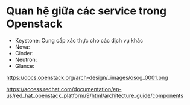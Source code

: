 # Quan hệ giữa các service trong Openstack

- Keystone: Cung cấp xác thực cho các dịch vụ khác
- Nova:
- Cinder:
- Neutron:
- Glance:

https://docs.openstack.org/arch-design/_images/osog_0001.png

https://access.redhat.com/documentation/en-us/red_hat_openstack_platform/9/html/architecture_guide/components
